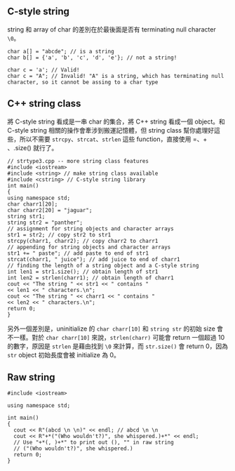 ## C-style string

string 和 array of char 的差別在於最後面是否有 terminating null character `\0`。
```cpp=
char a[] = "abcde"; // is a string
char b[] = {'a', 'b', 'c', 'd', 'e'}; // not a string!

char c = 'a'; // Valid!
char c = "A"; // Invalid! "A" is a string, which has terminating null character, so it cannot be assing to a char type
```
## C++ string class

將 C-style string 看成是一串 char 的集合，將 C++ string 看成一個 object。和 C-style string 相關的操作會牽涉到搬運記憶體，但 string class 幫你處理好這些，所以不需要 `strcpy`、`strcat`、`strlen` 這些 function，直接使用 =、+ 、.size() 就行了。

```cpp=
// strtype3.cpp -- more string class features
#include <iostream>
#include <string> // make string class available
#include <cstring> // C-style string library
int main()
{
using namespace std;
char charr1[20];
char charr2[20] = "jaguar";
string str1;
string str2 = "panther";
// assignment for string objects and character arrays
str1 = str2; // copy str2 to str1
strcpy(charr1, charr2); // copy charr2 to charr1
// appending for string objects and character arrays
str1 += " paste"; // add paste to end of str1
strcat(charr1, " juice"); // add juice to end of charr1
// finding the length of a string object and a C-style string
int len1 = str1.size(); // obtain length of str1
int len2 = strlen(charr1); // obtain length of charr1
cout << "The string " << str1 << " contains "
<< len1 << " characters.\n";
cout << "The string " << charr1 << " contains "
<< len2 << " characters.\n";
return 0;
}
```

另外一個差別是，uninitialize 的 `char charr[10]` 和 `string str` 的初始 size 會不一樣。對於 `char charr[10]` 來說，`strlen(charr)` 可能會 return 一個超過 10 的數字，原因是 `strlen` 是藉由找到 `\0` 來計算，而 `str.size()` 會 return 0，因為 `str` object 初始長度會被 initialize 為 0。
## Raw string
```cpp=
#include <iostream>

using namespace std;

int main()
{
  cout << R"(abcd \n \n)" << endl; // abcd \n \n
  cout << R"+*("(Who wouldn't?)", she whispered.)+*" << endl;
  // Use "+*(, )+*" to print out (), "" in raw string
  // ("(Who wouldn't?)", she whispered.)
  return 0;
}
```